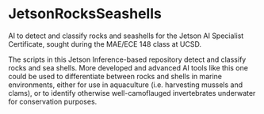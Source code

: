 # JetsonRocksSeashells
AI to detect and classify rocks and seashells for the Jetson AI Specialist Certificate, sought during the MAE/ECE 148 class at UCSD.

The scripts in this Jetson Inference-based repository detect and classify rocks and sea shells. More developed and advanced AI tools like this one could be used to differentiate between rocks and shells in marine environments, either for use in aquaculture (i.e. harvesting mussels and clams), or to identify otherwise well-camoflauged invertebrates underwater for conservation purposes.
